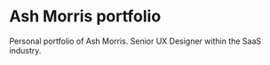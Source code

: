 # Ash Morris portfolio

Personal portfolio of Ash Morris. Senior UX Designer within the SaaS industry.

